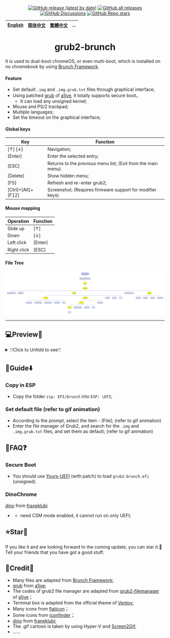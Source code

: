 <div align="center">

[![GitHub release (latest by date)](https://img.shields.io/github/v/release/M-L-P/grub2-brunch)](https://github.com/M-L-P/grub2-brunch/releases/latest)
[![GitHub all releases](https://img.shields.io/github/downloads/M-L-P/grub2-brunch/total)](https://github.com/M-L-P/grub2-brunch/releases)
[![GitHub Discussions](https://img.shields.io/github/discussions/M-L-P/grub2-brunch)](https://github.com/M-L-P/grub2-brunch/discussions)
[![GitHub Repo stars](https://img.shields.io/github/stars/M-L-P/grub2-brunch?style=social)](https://github.com/M-L-P/grub2-brunch/stargazers)

</div>

[English](README.md)|[简体中文](README-自述文件.md)|[繁體中文](README-繁體中文.md)|...
--|--|--|--

<h1 align="center">grub2-brunch</h1>

It is used to dual-boot chromeOS, or even multi-boot, which is installed on no chromebook by using [Brunch Framework](https://github.com/sebanc/brunch).
#### Feature
- Set default `.img` and `.img.grub.txt` files through graphical interface;
- Using patched [grub](https://github.com/a1ive/grub) of [a1ive](https://github.com/a1ive), it totally supports secure boot，
  - It can load any unsigned kernel;
- Mouse and PS/2 trackpad;
- Multiple languages;
- Set the timeout on the graphical interface;

#### Global keys

Key|Function
-|-
[↑] [↓] | Navigation;
[Enter] | Enter the selected entry;
[ESC] | Returns to the previous menu list; (Exit from the main menu)
[Delete] | Show hidden menu;
[F5] | Refresh and re-enter grub2;
[Ctrl]+[Alt]+[F12] | Screenshot; (Requires firmware support for modifier keys)

#### Mouse mapping

Operation | Function
-|-
Slide up | [↑]
Down | [↓]
Left click | [Enter]
Right click | [ESC]

#### File Tree
<img src="https://raw.githubusercontent.com/M-L-P/.github/main/screenshots/grub2-brunch/grub2-brunch.png">

-----------------------------------------------------------------------------------------------------------------------------------
## 💻️Preview👀

<details>
<summary>🖱️Click to Unfold to see🖱️</summary>

### 1024x768
<img src="https://raw.githubusercontent.com/M-L-P/.github/main/screenshots/grub2-brunch/English/English.gif">

#### 1920x1080
<img src="https://raw.githubusercontent.com/M-L-P/.github/main/screenshots/grub2-brunch/English/1080p-menu.png">
<img src="https://raw.githubusercontent.com/M-L-P/.github/main/screenshots/grub2-brunch/English/1080p-settings.png">
</details>

## 🧭Guide⬇️

### Copy in ESP
- Copy the folder `zip: EFI/brunch` into `ESP: \EFI`;
### Set default file (refer to gif animation)
- According to the prompt, select the item - [File]; (refer to gif animation)
- Enter the file manager of Grub2, and search for the `.img` and `.img.grub.txt` files, and set them as default; (refer to gif animation)

## 📝FAQ❓️

### Secure Boot
- You should use [Yours-UEFI](https://github.com/M-L-P/Yours-UEFI) (with patch) to load `grub2-brunch.efi` (unsigned).

### DinoChrome
[dino](https://github.com/franeklubi/dino) from [franeklubi](https://github.com/franeklubi)
- - need CSM mode enabled, it cannot run on only UEFI;

## ⭐Star🌟
If you like it and are looking forward to the coming update, you can star it.💫<br/>
Tell your friends that you have got a good stuff.

## 🎉Credit🎊
- Many files are adapted from [Brunch Framework](https://github.com/sebanc/brunch);
- [grub](https://github.com/a1ive/grub) from [a1ive](https://github.com/a1ive);
- The codes of grub2 file manager are adapted from [grub2-filemanager](https://github.com/a1ive/grub2-filemanager) of [a1ive](https://github.com/a1ive)；
- Terminal box is adapted from the official theme of [Ventoy](https://github.com/ventoy/Ventoy);
- Many icons from [flaticon](https://www.flaticon.com/)；
- Some icons from [iconfinder](https://www.iconfinder.com/)；
- [dino](https://github.com/franeklubi/dino) from [franeklubi](https://github.com/franeklubi);
- The .gif cartoon is taken by using Hyper-V and [Screen2Gif](https://github.com/NickeManarin/ScreenToGif);
- ......